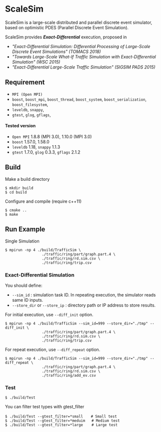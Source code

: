 # ScaleSim

ScaleSim is a large-scale distributed and parallel discrete event simulator,
based on optimistic PDES (Parallel Discrete Event Simulation).

ScaleSim provides **_Exact-Differential_** execution, proposed in

- *"Exact-Differential Simulation: Differential Processing of Large-Scale Discrete Event Simulations" (TOMACS 2018)*
- *"Towards Large-Scale What-If Traffic Simulation with Exact-Differential Simulation" (WSC 2015)*
- *"Exact-Differential Large-Scale Traffic Simulation" (SIGSIM PADS 2015)*

## Requirement
- `MPI (Open MPI)`
- `boost`, `boost_mpi`, `boost_thread`, `boost_system`, `boost_serialization`, `boost_filesystem`,
- `leveldb`, `snappy`,
- `gtest`, `glog`, `gflags`,

#### Tested version
- `Open MPI` 1.8.8 (MPI 3.0), 1.10.0 (MPI 3.0)
- `boost` 1.57.0, 1.58.0
- `leveldb` 1.18, `snappy` 1.1.3
- `gtest` 1.7.0, `glog` 0.3.3, `gflags` 2.1.2

## Build
Make a build directory
```
$ mkdir build
$ cd build
```

Configure and compile (require c++11)
```
$ cmake ..
$ make
```

## Run Example
Single Simulation
```
$ mpirun -np 4 ./build/TrafficSim \
                 ./traffic/ring/part/graph.part.4 \
                 ./traffic/ring/rd.sim.csv \
                 ./traffic/ring/trip.csv
```

### Exact-Differential Simulation

You should define:
- `--sim_id` : simulation task ID. In repeating execution, the simulator reads same ID inputs.
- `--store_dir` or `--store_ip` : directory path or IP address to store results.

For initial execution, use `--diff_init` option.
```
$ mpirun -np 4 ./build/TrafficSim --sim_id=999 --store_dir="./tmp" --diff_init \
                 ./traffic/ring/part/graph.part.4 \
                 ./traffic/ring/rd.sim.csv \
                 ./traffic/ring/trip.csv
```

For repeat execution, use `--diff_repeat` option.
```    
$ mpirun -np 4 ./build/TrafficSim --sim_id=999 --store_dir="./tmp" --diff_repeat \   
                 ./traffic/ring/part/graph.part.4 \
                 ./traffic/ring/rd.sim.csv \
                 ./traffic/ring/add_ev.csv  
```

### Test

    $ ./build/Test

You can filter test types with gtest_filter

    $ ./build/Test --gtest_filter=*small　  # Small test
    $ ./build/Test --gtest_filter=*meduim   # Medium test
    $ ./build/Test --gtest_filter=*large    # Large test
